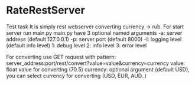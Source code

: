 # RateRestServer
Test task
It is simply rest webserver converting currency -> rub.
For start server run main.py
main.py have 3 optional named arguments
-a: server address (default 127.0.0.1)
-p: server port (default 8000)
-l: logging level (default info level)
  1: debug level
  2: info level
  3: error level

For converting use GET request with pattern: server_address:port/rest/convert?value=value&currency=currency
  value: float value for converting (70.5)
  currency: optional argument (default USD), you can select currency for converting (USD, EUR, AUD..)
  
